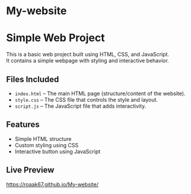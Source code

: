 # My-website
# Simple Web Project

This is a basic web project built using HTML, CSS, and JavaScript.  
It contains a simple webpage with styling and interactive behavior.

## Files Included

- `index.html` – The main HTML page (structure/content of the website).
- `style.css` – The CSS file that controls the style and layout.
- `script.js` – The JavaScript file that adds interactivity.

## Features

- Simple HTML structure
- Custom styling using CSS
- Interactive button using JavaScript

## Live Preview
https://roaak67.github.io/My-website/
